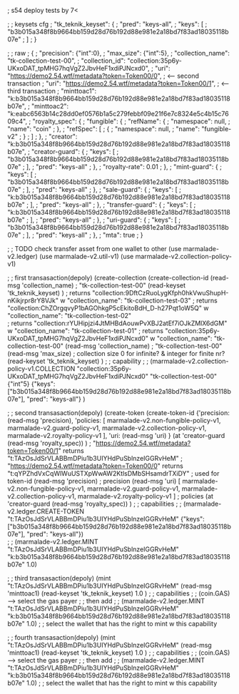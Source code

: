 ; s54 deploy tests by 7<

; ; keysets cfg
;  "tk_teknik_keyset": {
;    "pred": "keys-all",
;    "keys": [
;        "b3b015a348f8b9664bb159d28d76b192d88e981e2a18bd7f83ad18035118b07e"
;    ]
;  }

;  ; raw
;  {
;    "precision": {"int":0},
;    "max_size": {"int":5},
;    "collection_name": "tk-collection-test-00",
;    "collection_id": "collection:35p6y-UKxoDAT_tpMHG7hqVgZ2JbvHeF1xdiPJNcxd0",
;    "uri": "https://demo2.54.wtf/metadata?token=Token00/0", ; <-- second transaction
;    "uri": "https://demo2.54.wtf/metadata?token=Token00/1", ; <-- third transaction
;    "minttoac1": "k:b3b015a348f8b9664bb159d28d76b192d88e981e2a18bd7f83ad18035118b07e",
;    "minttoac2": "k:eabc6563b14c28dd0ef0576b1a5c279febbf09e21f6e7c8324e5c4b15c7609c4",
;    "royalty_spec": {
;        "fungible": {
;            "refName": {
;                "namespace": null,
;                "name": "coin"
;            },
;            "refSpec": [
;                {
;                    "namespace": null,
;                    "name": "fungible-v2"
;                }
;            ]
;        },
;        "creator": "k:b3b015a348f8b9664bb159d28d76b192d88e981e2a18bd7f83ad18035118b07e",
;        "creator-guard": {
;            "keys": [
;                "b3b015a348f8b9664bb159d28d76b192d88e981e2a18bd7f83ad18035118b07e"
;            ],
;            "pred": "keys-all"
;        },
;        "royalty-rate": 0.01
;    },
;    "mint-guard": {
;        "keys": [
;            "b3b015a348f8b9664bb159d28d76b192d88e981e2a18bd7f83ad18035118b07e"
;        ],
;        "pred": "keys-all"
;    },
;    "sale-guard": {
;        "keys": [
;            "k:b3b015a348f8b9664bb159d28d76b192d88e981e2a18bd7f83ad18035118b07e"
;        ],
;        "pred": "keys-all"
;    },
;    "transfer-guard": {
;        "keys": [
;            "k:b3b015a348f8b9664bb159d28d76b192d88e981e2a18bd7f83ad18035118b07e"
;        ],
;        "pred": "keys-all"
;    },
;    "uri-guard": {
;        "keys": [
;            "b3b015a348f8b9664bb159d28d76b192d88e981e2a18bd7f83ad18035118b07e"
;        ],
;        "pred": "keys-all"
;    },
;    "mta": true
;  }


; ; TODO check transfer asset from one wallet to other
(use marmalade-v2.ledger)
(use marmalade-v2.util-v1)
(use marmalade-v2.collection-policy-v1)


;  ; first transasaction(depoly)
(create-collection 
    (create-collection-id 
        (read-msg 'collection_name) ; "tk-collection-test-00"
        (read-keyset 'tk_teknik_keyset)
    ) ; returns "collection:9DftCzRuoLygKfph0hkVwuShupH-nKikjrpr8rY8VJk" w "collection_name": "tk-collection-test-03"
      ; returns "collection:ChZOrgqvyP1bAGOhkgP5cEkitoBdH_D-h27Pqt1oW5Q" w "collection_name": "tk-collection-test-02"  
      ; returns "collection:rYUHipjzi4JtMHBdAouwPvXBJ2atEf7iOJkZMlX6dGM" w "collection_name": "tk-collection-test-01"
      ; returns "collection:35p6y-UKxoDAT_tpMHG7hqVgZ2JbvHeF1xdiPJNcxd0" w "collection_name": "tk-collection-test-00"
    (read-msg 'collection_name) ; "tk-collection-test-00"
    (read-msg 'max_size) ; collection size 0 for infinite? & integer for finite nr?
    (read-keyset 'tk_teknik_keyset)
)
;  ; capability
;  ; (marmalade-v2.collection-policy-v1.COLLECTION "collection:35p6y-UKxoDAT_tpMHG7hqVgZ2JbvHeF1xdiPJNcxd0" "tk-collection-test-00" {"int"5} {"keys": ["b3b015a348f8b9664bb159d28d76b192d88e981e2a18bd7f83ad18035118b07e"], "pred": "keys-all"} )     



;  ; second transasaction(depoly)
(create-token
   (create-token-id
        {'precision: (read-msg 'precision),
            'policies: [
                marmalade-v2.non-fungible-policy-v1,
                marmalade-v2.guard-policy-v1,
                marmalade-v2.collection-policy-v1,
                marmalade-v2.royalty-policy-v1
            ],
            'uri: (read-msg 'uri)
        }
        (at 'creator-guard (read-msg 'royalty_spec))
    )   ; "https://demo2.54.wtf/metadata?token=Token00/1" returns "t:TAzOsJdSrVLABBmDPiu1b3UIYHdPuSblnzeIGGRvHeM"
        ; "https://demo2.54.wtf/metadata?token=Token00/0" returns "t:qYPZhdVxCqWlWuUSTXpWwAW2KtlsDMbSHsamdrTXiDY"
        ; used for token-id
    (read-msg 'precision) ; precision
    (read-msg 'uri)
    [
        marmalade-v2.non-fungible-policy-v1,
        marmalade-v2.guard-policy-v1,
        marmalade-v2.collection-policy-v1,
        marmalade-v2.royalty-policy-v1
    ] ; policies
    (at 'creator-guard (read-msg 'royalty_spec))
)
;  ; capabilities
;  ; (marmalade-v2.ledger.CREATE-TOKEN "t:TAzOsJdSrVLABBmDPiu1b3UIYHdPuSblnzeIGGRvHeM" {"keys": ["b3b015a348f8b9664bb159d28d76b192d88e981e2a18bd7f83ad18035118b07e"], "pred": "keys-all"})  
;  ; (marmalade-v2.ledger.MINT "t:TAzOsJdSrVLABBmDPiu1b3UIYHdPuSblnzeIGGRvHeM" "k:b3b015a348f8b9664bb159d28d76b192d88e981e2a18bd7f83ad18035118b07e" 1.0)


;  ; third transasaction(depoly)
(mint "t:TAzOsJdSrVLABBmDPiu1b3UIYHdPuSblnzeIGGRvHeM"
  (read-msg 'minttoac1)
  (read-keyset 'tk_teknik_keyset)
  1.0
)
;  ; capabilities
;  ; (coin.GAS) -->  select the gas payer
;  ; then add
;  ; (marmalade-v2.ledger.MINT "t:TAzOsJdSrVLABBmDPiu1b3UIYHdPuSblnzeIGGRvHeM" "k:b3b015a348f8b9664bb159d28d76b192d88e981e2a18bd7f83ad18035118b07e" 1.0)
;  ; select the wallet that has the right to mint w this capability



;  ; fourth transasaction(depoly)
(mint "t:TAzOsJdSrVLABBmDPiu1b3UIYHdPuSblnzeIGGRvHeM"
  (read-msg 'minttoac1)
  (read-keyset 'tk_teknik_keyset)
  1.0
)
;  ; capabilities
;  ; (coin.GAS) -->  select the gas payer
;  ; then add
;  ; (marmalade-v2.ledger.MINT "t:TAzOsJdSrVLABBmDPiu1b3UIYHdPuSblnzeIGGRvHeM" "k:b3b015a348f8b9664bb159d28d76b192d88e981e2a18bd7f83ad18035118b07e" 1.0)
;  ; select the wallet that has the right to mint w this capability
